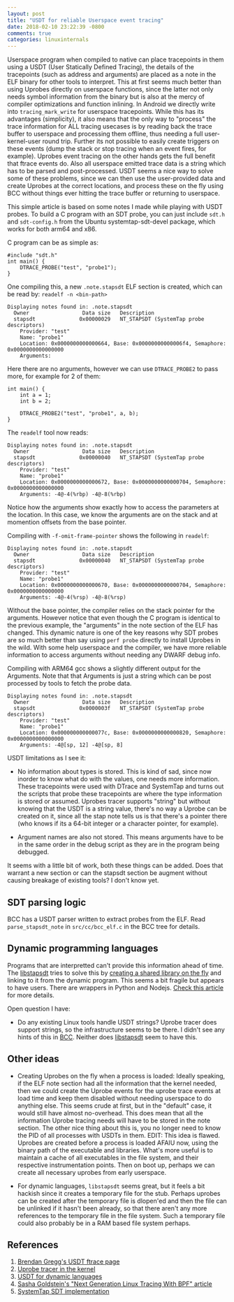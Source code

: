 ```yaml
---
layout: post
title: "USDT for reliable Userspace event tracing"
date: 2018-02-10 23:22:39 -0800
comments: true
categories: linuxinternals
---
```

Userspace program when compiled to native can place tracepoints in them using a USDT (User Statically Defined Tracing), the details of the tracepoints (such as address and arguments) are placed as a note in the ELF binary for other tools to interpret. This at first seems much better than using Uprobes directly on userspace functions, since the latter not only needs symbol information from the binary but is also at the mercy of compiler optimizations and function inlining. In Android we directly write into `tracing_mark_write` for userspace tracepoints. While this has its advantages (simplicity), it also means that the only way to "process" the trace information for ALL tracing usecases is by reading back the trace buffer to userspace and processing them offline, thus needing a full user-kernel-user round trip. Further its not possible to easily create triggers on these events (dump the stack or stop tracing when an event fires, for example). Uprobes event tracing on the other hands gets the full benefit that ftrace events do. Also all userspace emitted trace data is a string which has to be parsed and post-processed. USDT seems a nice way to solve some of these problems, since we can then use the user-provided data and create Uprobes at the correct locations, and process these on the fly using BCC without things ever hitting the trace buffer or returning to userspace.

This simple article is based on some notes I made while playing with USDT probes. To build a C program with an SDT probe, you can just include `sdt.h` and `sdt-config.h` from the Ubuntu systemtap-sdt-devel package, which works for both arm64 and x86.

C program can be as simple as:
```
#include "sdt.h"
int main() {
	DTRACE_PROBE("test", "probe1");
}
```
One compiling this, a new `.note.stapsdt` ELF section is created, which can be read by:
`readelf -n <bin-path>`
```
Displaying notes found in: .note.stapsdt
  Owner                 Data size	Description
  stapsdt              0x00000029	NT_STAPSDT (SystemTap probe descriptors)
    Provider: "test"
    Name: "probe1"
    Location: 0x0000000000000664, Base: 0x00000000000006f4, Semaphore: 0x0000000000000000
    Arguments: 
```
Here there are no arguments, however we can use `DTRACE_PROBE2` to pass more, for example for 2 of them:
```
int main() {
	int a = 1;
	int b = 2;

	DTRACE_PROBE2("test", "probe1", a, b);
}
```
The `readelf` tool now reads:
```
Displaying notes found in: .note.stapsdt
  Owner                 Data size	Description
  stapsdt              0x00000040	NT_STAPSDT (SystemTap probe descriptors)
    Provider: "test"
    Name: "probe1"
    Location: 0x0000000000000672, Base: 0x0000000000000704, Semaphore: 0x0000000000000000
    Arguments: -4@-4(%rbp) -4@-8(%rbp)
```

Notice how the arguments show exactly how to access the parameters at the location. In this case, we know the arguments are on the stack and at momention offsets from the base pointer.

Compiling with `-f-omit-frame-pointer` shows the following in `readelf`:
```
Displaying notes found in: .note.stapsdt
  Owner                 Data size	Description
  stapsdt              0x00000040	NT_STAPSDT (SystemTap probe descriptors)
    Provider: "test"
    Name: "probe1"
    Location: 0x0000000000000670, Base: 0x0000000000000704, Semaphore: 0x0000000000000000
    Arguments: -4@-4(%rsp) -4@-8(%rsp)
```

Without the base pointer, the compiler relies on the stack pointer for the arguments. However notice that even though the C program is identical to the previous example, the "arguments" in the note section of the ELF has changed. This dynamic nature is one of the key reasons why SDT probes are so much better than say using `perf probe` directly to install Uprobes in the wild. With some help userspace and the compiler, we have more reliable information to access arguments without needing any DWARF debug info.

Compiling with ARM64 gcc shows a slightly different output for the Arguments. Note that that Arguments is just a string which can be post processed by tools to fetch the probe data.
```
Displaying notes found in: .note.stapsdt
  Owner                 Data size	Description
  stapsdt              0x0000003f	NT_STAPSDT (SystemTap probe descriptors)
    Provider: "test"
    Name: "probe1"
    Location: 0x000000000000077c, Base: 0x0000000000000820, Semaphore: 0x0000000000000000
    Arguments: -4@[sp, 12] -4@[sp, 8]
```

USDT limitations as I see it:

- No information about types is stored. This is kind of sad, since now inorder to know what do with the values, one needs more information. These tracepoints were used with DTrace and SystemTap and turns out the scripts that probe these tracepoints are where the type information is stored or assumed. Uprobes tracer supports "string" but without knowing that the USDT is a string value, there's no way a Uprobe can be created on it, since all the stap note tells us is that there's a pointer there (who knows if its a 64-bit integer or a character pointer, for example).

- Argument names are also not stored. This means arguments have to be in the same order in the debug script as they are in the program being debugged.

It seems with a little bit of work, both these things can be added. Does that warrant a new section or can the stapsdt section be augment without causing breakage of existing tools? I don't know yet.

SDT parsing logic
-----------------
BCC has a USDT parser written to extract probes from the ELF. Read `parse_stapsdt_note` in `src/cc/bcc_elf.c` in the BCC tree for details.

Dynamic programming languages
-----------------------------
Programs that are interpretted can't provide this information ahead of time. The [libstapsdt](https://github.com/sthima/libstapsdt#how-it-works) tries to solve this by [creating a shared library on the fly](https://github.com/sthima/libstapsdt/blob/6045277309ff0425322bed5e71393ce5c8fa1344/src/libstapsdt.c#L89) and linking to it from the dynamic program. This seems a bit fragile but appears to have users. There are wrappers in Python and Nodejs. [Check this article](https://medium.com/sthima-insights/we-just-got-a-new-super-power-runtime-usdt-comes-to-linux-814dc47e909f) for more details.

Open question I have:
* Do any existing Linux tools handle USDT strings? Uprobe tracer does support strings, so the infrastructure seems to be there. I didn't see any hints of this in [BCC](src/cc/usdt/usdt_args.cc). Neither does [libstapsdt](https://github.com/sthima/libstapsdt/blob/6045277309ff0425322bed5e71393ce5c8fa1344/src/libstapsdt.h#L14) seem to have this.

Other ideas
-----------
* Creating Uprobes on the fly when a process is loaded: Ideally speaking, if the ELF note section had all the information that the kernel needed, then we could create the Uprobe events for the uprobe trace events at load time and keep them disabled without needing userspace to do anything else. This seems crude at first, but in the "default" case, it would still have almost no-overhead. This does mean that all the information Uprobe tracing needs will have to be stored in the note section. The other nice thing about this is, you no longer need to know the PID of all processes with USDTs in them. EDIT: This idea is flawed. Uprobes are created before a process is loaded AFAIU now, using the binary path of the executable and libraries. What's more useful is to maintain a cache of all executables in the file system, and their respective instrumentation points. Then on boot up, perhaps we can create all necessary uprobes from early userspace.

* For dynamic languages, `libstapsdt` seems great, but it feels a bit hackish since it creates a temporary file for the stub. Perhaps uprobes can be created after the temporary file is dlopen'ed and then the file can be unlinked if it hasn't been already, so that there aren't any more references to the temporary file in the file system. Such a temporary file could also probably be in a RAM based file system perhaps.

References
----------
1. [Brendan Gregg's USDT ftrace page](http://www.brendangregg.com/blog/2015-07-03/hacking-linux-usdt-ftrace.html)
2. [Uprobe tracer in the kernel](https://www.kernel.org/doc/Documentation/trace/uprobetracer.txt)
3. [USDT for dynamic languages](https://medium.com/sthima-insights/we-just-got-a-new-super-power-runtime-usdt-comes-to-linux-814dc47e909f)
4. [Sasha Goldstein's "Next Generation Linux Tracing With BPF" article](https://dzone.com/articles/next-generation-linux-tracing)
5. [SystemTap SDT implementation](https://sourceware.org/systemtap/wiki/UserSpaceProbeImplementation)







